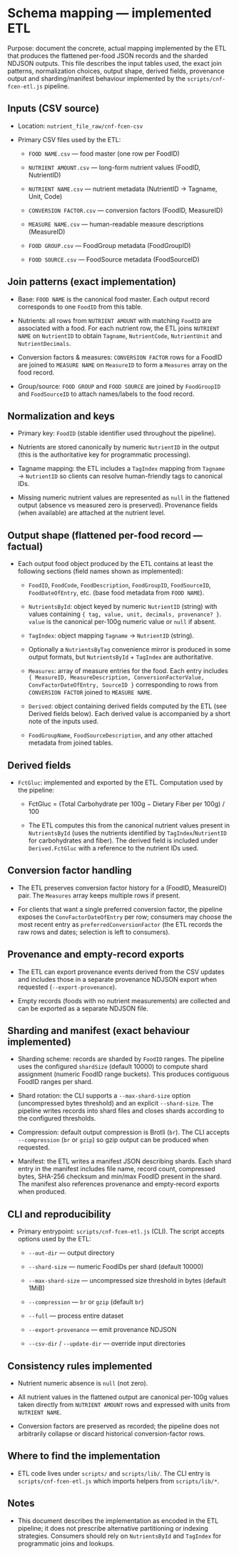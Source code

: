 # Schema mapping — implemented ETL

Purpose: document the concrete, actual mapping implemented by the ETL that produces the flattened per-food JSON records and the sharded NDJSON outputs. This file describes the input tables used, the exact join patterns, normalization choices, output shape, derived fields, provenance output and sharding/manifest behaviour implemented by the `scripts/cnf-fcen-etl.js` pipeline.

## Inputs (CSV source)

- Location: `nutrient_file_raw/cnf-fcen-csv`

- Primary CSV files used by the ETL:

  - `FOOD NAME.csv` — food master (one row per FoodID)

  - `NUTRIENT AMOUNT.csv` — long-form nutrient values (FoodID, NutrientID)

  - `NUTRIENT NAME.csv` — nutrient metadata (NutrientID → Tagname, Unit, Code)

  - `CONVERSION FACTOR.csv` — conversion factors (FoodID, MeasureID)

  - `MEASURE NAME.csv` — human-readable measure descriptions (MeasureID)

  - `FOOD GROUP.csv` — FoodGroup metadata (FoodGroupID)

  - `FOOD SOURCE.csv` — FoodSource metadata (FoodSourceID)

## Join patterns (exact implementation)

- Base: `FOOD NAME` is the canonical food master. Each output record corresponds to one `FoodID` from this table.

- Nutrients: all rows from `NUTRIENT AMOUNT` with matching `FoodID` are associated with a food. For each nutrient row, the ETL joins `NUTRIENT NAME` on `NutrientID` to obtain `Tagname`, `NutrientCode`, `NutrientUnit` and `NutrientDecimals`.

- Conversion factors & measures: `CONVERSION FACTOR` rows for a FoodID are joined to `MEASURE NAME` on `MeasureID` to form a `Measures` array on the food record.

- Group/source: `FOOD GROUP` and `FOOD SOURCE` are joined by `FoodGroupID` and `FoodSourceID` to attach names/labels to the food record.

## Normalization and keys

- Primary key: `FoodID` (stable identifier used throughout the pipeline).

- Nutrients are stored canonically by numeric `NutrientID` in the output (this is the authoritative key for programmatic processing).

- Tagname mapping: the ETL includes a `TagIndex` mapping from `Tagname` → `NutrientID` so clients can resolve human-friendly tags to canonical IDs.

- Missing numeric nutrient values are represented as `null` in the flattened output (absence vs measured zero is preserved). Provenance fields (when available) are attached at the nutrient level.

## Output shape (flattened per-food record — factual)

- Each output food object produced by the ETL contains at least the following sections (field names shown as implemented):

  - `FoodID`, `FoodCode`, `FoodDescription`, `FoodGroupID`, `FoodSourceID`, `FoodDateOfEntry`, etc. (base food metadata from `FOOD NAME`).

  - `NutrientsById`: object keyed by numeric `NutrientID` (string) with values containing `{ tag, value, unit, decimals, provenance? }`. `value` is the canonical per-100g numeric value or `null` if absent.

  - `TagIndex`: object mapping `Tagname` → `NutrientID` (string).

  - Optionally a `NutrientsByTag` convenience mirror is produced in some output formats, but `NutrientsById` + `TagIndex` are authoritative.

  - `Measures`: array of measure entries for the food. Each entry includes `{ MeasureID, MeasureDescription, ConversionFactorValue, ConvFactorDateOfEntry, SourceID }` corresponding to rows from `CONVERSION FACTOR` joined to `MEASURE NAME`.

  - `Derived`: object containing derived fields computed by the ETL (see Derived fields below). Each derived value is accompanied by a short note of the inputs used.

  - `FoodGroupName`, `FoodSourceDescription`, and any other attached metadata from joined tables.

## Derived fields

- `FctGluc`: implemented and exported by the ETL. Computation used by the pipeline:

  - FctGluc = (Total Carbohydrate per 100g − Dietary Fiber per 100g) / 100

  - The ETL computes this from the canonical nutrient values present in `NutrientsById` (uses the nutrients identified by `TagIndex`/`NutrientID` for carbohydrates and fiber). The derived field is included under `Derived.FctGluc` with a reference to the nutrient IDs used.

## Conversion factor handling

- The ETL preserves conversion factor history for a (FoodID, MeasureID) pair. The `Measures` array keeps multiple rows if present.

- For clients that want a single preferred conversion factor, the pipeline exposes the `ConvFactorDateOfEntry` per row; consumers may choose the most recent entry as `preferredConversionFactor` (the ETL records the raw rows and dates; selection is left to consumers).

## Provenance and empty-record exports

- The ETL can export provenance events derived from the CSV updates and includes those in a separate provenance NDJSON export when requested (`--export-provenance`).

- Empty records (foods with no nutrient measurements) are collected and can be exported as a separate NDJSON file.

## Sharding and manifest (exact behaviour implemented)

- Sharding scheme: records are sharded by `FoodID` ranges. The pipeline uses the configured `shardSize` (default 10000) to compute shard assignment (numeric FoodID range buckets). This produces contiguous FoodID ranges per shard.

- Shard rotation: the CLI supports a `--max-shard-size` option (uncompressed bytes threshold) and an explicit `--shard-size`. The pipeline writes records into shard files and closes shards according to the configured thresholds.

- Compression: default output compression is Brotli (`br`). The CLI accepts `--compression` (`br` or `gzip`) so gzip output can be produced when requested.

- Manifest: the ETL writes a manifest JSON describing shards. Each shard entry in the manifest includes file name, record count, compressed bytes, SHA-256 checksum and min/max FoodID present in the shard. The manifest also references provenance and empty-record exports when produced.

## CLI and reproducibility

- Primary entrypoint: `scripts/cnf-fcen-etl.js` (CLI). The script accepts options used by the ETL:

  - `--out-dir` — output directory

  - `--shard-size` — numeric FoodIDs per shard (default 10000)

  - `--max-shard-size` — uncompressed size threshold in bytes (default 1MiB)

  - `--compression` — `br` or `gzip` (default `br`)

  - `--full` — process entire dataset

  - `--export-provenance` — emit provenance NDJSON

  - `--csv-dir` / `--update-dir` — override input directories

## Consistency rules implemented

- Nutrient numeric absence is `null` (not zero).

- All nutrient values in the flattened output are canonical per-100g values taken directly from `NUTRIENT AMOUNT` rows and expressed with units from `NUTRIENT NAME`.

- Conversion factors are preserved as recorded; the pipeline does not arbitrarily collapse or discard historical conversion-factor rows.

## Where to find the implementation

- ETL code lives under `scripts/` and `scripts/lib/`. The CLI entry is `scripts/cnf-fcen-etl.js` which imports helpers from `scripts/lib/*`.

## Notes

- This document describes the implementation as encoded in the ETL pipeline; it does not prescribe alternative partitioning or indexing strategies. Consumers should rely on `NutrientsById` and `TagIndex` for programmatic joins and lookups.

